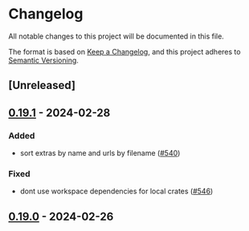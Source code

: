 # Changelog
All notable changes to this project will be documented in this file.

The format is based on [Keep a Changelog](https://keepachangelog.com/en/1.0.0/),
and this project adheres to [Semantic Versioning](https://semver.org/spec/v2.0.0.html).

## [Unreleased]

## [0.19.1](https://github.com/Wackyator/rattler/compare/rattler_lock-v0.19.0...rattler_lock-v0.19.1) - 2024-02-28

### Added
- sort extras by name and urls by filename ([#540](https://github.com/Wackyator/rattler/pull/540))

### Fixed
- dont use workspace dependencies for local crates ([#546](https://github.com/Wackyator/rattler/pull/546))

## [0.19.0](https://github.com/baszalmstra/rattler/compare/rattler_lock-v0.18.0...rattler_lock-v0.19.0) - 2024-02-26
